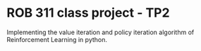 # ROB 311 class project - TP2

Implementing the value iteration and policy iteration algorithm of Reinforcement Learning in python.


